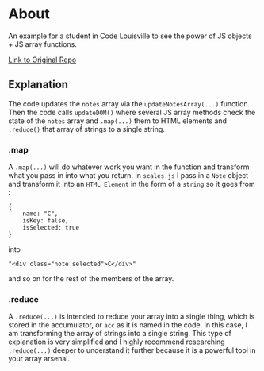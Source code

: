 # About

An example for a student in Code Louisville to see the power of JS objects + JS array functions.

[Link to Original Repo](https://github.com/codebrews/scale-generator)

## Explanation

The code updates the `notes` array via the `updateNotesArray(...)` function. Then the code calls `updateDOM()` where several JS array methods check the state of the `notes` array and `.map(...)` them to HTML elements and `.reduce()` that array of strings to a single string.

### .map

A `.map(...)` will do whatever work you want in the function and transform what you pass in into what you return. In `scales.js` I pass in a `Note` object and transform it into an `HTML Element` in the form of a `string` so it goes from :

    {
        name: "C",
        isKey: false,
        isSelected: true
    }

into

    "<div class="note selected">C</div>"

and so on for the rest of the members of the array.

### .reduce

A `.reduce(...)` is intended to reduce your array into a single thing, which is stored in the accumulator, or `acc` as it is named in the code. In this case, I am transforming the array of strings into a single string. This type of explanation is very simplified and I highly recommend researching `.reduce(...)` deeper to understand it further because it is a powerful tool in your array arsenal.
